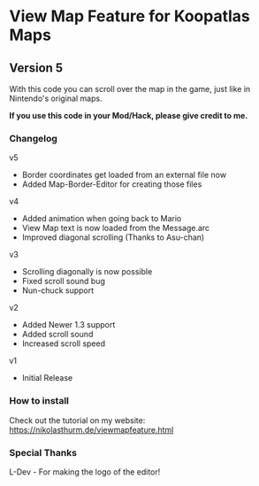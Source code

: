# View Map Feature for Koopatlas Maps
## Version 5
With this code you can scroll over the map in the game, 
just like in Nintendo's original maps.

**If you use this code in your Mod/Hack, please give credit to me.**

### Changelog

v5
- Border coordinates get loaded from an external file now
- Added Map-Border-Editor for creating those files

v4
- Added animation when going back to Mario
- View Map text is now loaded from the Message.arc
- Improved diagonal scrolling (Thanks to Asu-chan)

v3
- Scrolling diagonally is now possible
- Fixed scroll sound bug
- Nun-chuck support

v2
- Added Newer 1.3 support
- Added scroll sound
- Increased scroll speed

v1
- Initial Release

### How to install

Check out the tutorial on my website:
https://nikolasthurm.de/viewmapfeature.html

### Special Thanks
L-Dev - For making the logo of the editor!

